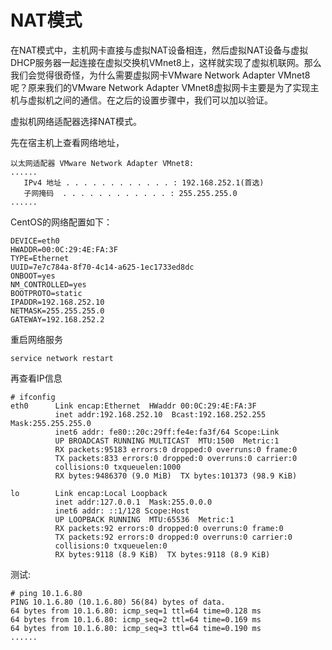 # NAT模式

在NAT模式中，主机网卡直接与虚拟NAT设备相连，然后虚拟NAT设备与虚拟DHCP服务器一起连接在虚拟交换机VMnet8上，这样就实现了虚拟机联网。那么我们会觉得很奇怪，为什么需要虚拟网卡VMware Network Adapter VMnet8呢？原来我们的VMware Network Adapter VMnet8虚拟网卡主要是为了实现主机与虚拟机之间的通信。在之后的设置步骤中，我们可以加以验证。




虚拟机网络适配器选择NAT模式。

先在宿主机上查看网络地址，

```
以太网适配器 VMware Network Adapter VMnet8:
......
   IPv4 地址 . . . . . . . . . . . . : 192.168.252.1(首选)
   子网掩码  . . . . . . . . . . . . : 255.255.255.0 
......
```

CentOS的网络配置如下：
```
DEVICE=eth0
HWADDR=00:0C:29:4E:FA:3F
TYPE=Ethernet
UUID=7e7c784a-8f70-4c14-a625-1ec1733ed8dc
ONBOOT=yes
NM_CONTROLLED=yes
BOOTPROTO=static
IPADDR=192.168.252.10
NETMASK=255.255.255.0
GATEWAY=192.168.252.2
```

重启网络服务
```
service network restart
```

再查看IP信息
````
# ifconfig
eth0      Link encap:Ethernet  HWaddr 00:0C:29:4E:FA:3F  
          inet addr:192.168.252.10  Bcast:192.168.252.255  Mask:255.255.255.0
          inet6 addr: fe80::20c:29ff:fe4e:fa3f/64 Scope:Link
          UP BROADCAST RUNNING MULTICAST  MTU:1500  Metric:1
          RX packets:95183 errors:0 dropped:0 overruns:0 frame:0
          TX packets:833 errors:0 dropped:0 overruns:0 carrier:0
          collisions:0 txqueuelen:1000 
          RX bytes:9486370 (9.0 MiB)  TX bytes:101373 (98.9 KiB)

lo        Link encap:Local Loopback  
          inet addr:127.0.0.1  Mask:255.0.0.0
          inet6 addr: ::1/128 Scope:Host
          UP LOOPBACK RUNNING  MTU:65536  Metric:1
          RX packets:92 errors:0 dropped:0 overruns:0 frame:0
          TX packets:92 errors:0 dropped:0 overruns:0 carrier:0
          collisions:0 txqueuelen:0 
          RX bytes:9118 (8.9 KiB)  TX bytes:9118 (8.9 KiB)

````
测试:
```
# ping 10.1.6.80
PING 10.1.6.80 (10.1.6.80) 56(84) bytes of data.
64 bytes from 10.1.6.80: icmp_seq=1 ttl=64 time=0.128 ms
64 bytes from 10.1.6.80: icmp_seq=2 ttl=64 time=0.169 ms
64 bytes from 10.1.6.80: icmp_seq=3 ttl=64 time=0.190 ms
......
```













